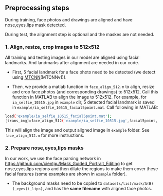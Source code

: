 ## Preprocessing steps

During training, face photos and drawings are aligned and have nose,eyes,lips mask detected. 

During test, the alignment step is optional and the maskes are not needed.

### 1. Align, resize, crop images to 512x512

All training and testing images in our model are aligned using facial landmarks. And landmarks after alignment are needed in our code.

- First, 5 facial landmark for a face photo need to be detected (we detect using [MTCNN](https://github.com/kpzhang93/MTCNN_face_detection_alignment)(MTCNNv1)).

- Then, we provide a matlab function in `face_align_512.m` to align, resize and crop face photos (and corresponding drawings) to 512x512. Call this function in MATLAB to align the image to 512x512.
For example, for `ia_selfie_10515.jpg` in `example` dir, 5 detected facial landmark is saved in `example/ia_selfie_10515_facial5point.mat`. Call following in MATLAB:
```bash
load('example/ia_selfie_10515_facial5point.mat');
[trans_img]=face_align_512('example/ia_selfie_10515.jpg',facial5point,'example');
```

This will align the image and output aligned image  in `example` folder.
See `face_align_512.m` for more instructions.


### 2. Prepare nose,eyes,lips masks

In our work, we use the face parsing network in https://github.com/cientgu/Mask_Guided_Portrait_Editing to get nose,eyes,lips regions and then dilate the regions to make them cover these facial features (some examples are shown in `example` folder).

- The background masks need to be copied to `datasets/list/mask/A(B)(_eyes)(_lips)`, and has the **same filename** with aligned face photos.  
